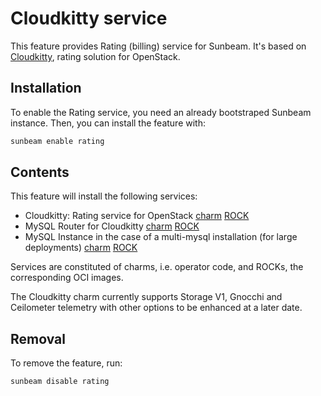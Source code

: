 # Cloudkitty service

This feature provides Rating (billing) service for Sunbeam. It's based on [Cloudkitty](https://docs.openstack.org/cloudkitty/latest/), rating solution for OpenStack.

## Installation

To enable the Rating service, you need an already bootstraped Sunbeam instance. Then, you can install the feature with:

```bash
sunbeam enable rating
```

## Contents

This feature will install the following services:
- Cloudkitty: Rating service for OpenStack [charm](https://opendev.org/openstack/sunbeam-charms/src/branch/main/charms/cloudkitty-k8s) [ROCK](https://github.com/canonical/ubuntu-openstack-rocks/tree/main/rocks/cloudkitty-consolidated)
- MySQL Router for Cloudkitty [charm](https://github.com/canonical/mysql-router-k8s-operator) [ROCK](https://github.com/canonical/charmed-mysql-rock)
- MySQL Instance in the case of a multi-mysql installation (for large deployments) [charm](https://github.com/canonical/mysql-k8s-operator) [ROCK](https://github.com/canonical/charmed-mysql-rock)

Services are constituted of charms, i.e. operator code, and ROCKs, the corresponding OCI images.

The Cloudkitty charm currently supports Storage V1, Gnocchi and Ceilometer telemetry with other options to be enhanced at a later date.

## Removal

To remove the feature, run:

```bash
sunbeam disable rating
```
